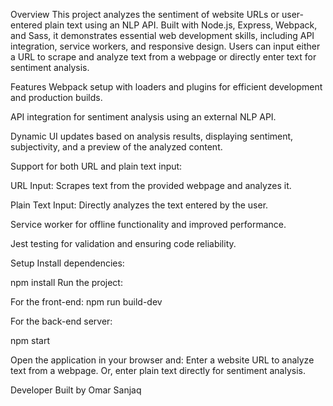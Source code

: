 Overview
This project analyzes the sentiment of website URLs or user-entered plain text using an NLP API. Built with Node.js, Express, Webpack, and Sass, it demonstrates essential web development skills, including API integration, service workers, and responsive design. Users can input either a URL to scrape and analyze text from a webpage or directly enter text for sentiment analysis.

Features
Webpack setup with loaders and plugins for efficient development and production builds.

API integration for sentiment analysis using an external NLP API.

Dynamic UI updates based on analysis results, displaying sentiment, subjectivity, and a preview of the analyzed content.

Support for both URL and plain text input:

URL Input: Scrapes text from the provided webpage and analyzes it.

Plain Text Input: Directly analyzes the text entered by the user.

Service worker for offline functionality and improved performance.

Jest testing for validation and ensuring code reliability.

Setup
Install dependencies:

npm install
Run the project:

For the front-end:
npm run build-dev

For the back-end server:

npm start

Open the application in your browser and:
Enter a website URL to analyze text from a webpage.
Or, enter plain text directly for sentiment analysis.

Developer
Built by Omar Sanjaq
